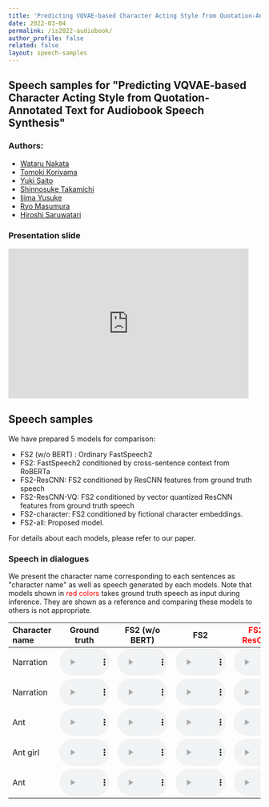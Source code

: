 ```yaml
---
title: 'Predicting VQVAE-based Character Acting Style from Quotation-Annotated Text for Audiobook Speech Synthesis'
date: 2022-03-04
permalink: /is2022-audiobook/
author_profile: false
related: false
layout: speech-samples
---
```



## Speech samples for "Predicting VQVAE-based Character Acting Style from Quotation-Annotated Text for Audiobook Speech Synthesis"

### Authors:
* [Wataru Nakata](https://wataru-nakata.github.io)
* [Tomoki Koriyama](https://hyama5.github.io/index-j.html)
* [Yuki Saito](http://sython.org/)
* [Shinnosuke Takamichi](https://sites.google.com/site/shinnosuketakamichi/home)
* [Ijima Yusuke](https://sites.google.com/view/yskijm/profile)
* [Ryo Masumura](https://sites.google.com/site/ryomasumuraweb/home)
* [Hiroshi Saruwatari](https://researchmap.jp/read0102891)

### Presentation slide
<iframe src="https://docs.google.com/presentation/d/e/2PACX-1vSRpzMgpchE9EPuoYxL73v99LJK0dFlaDLHRQJW4OrNAuvhl7oSJ_C8u9CRZ5TmcJtL7uc29XqJIZEn/embed?start=false&loop=false&delayms=3000" frameborder="0" width="480" height="299" allowfullscreen="true" mozallowfullscreen="true" webkitallowfullscreen="true"></iframe>

## Speech samples
We have prepared 5 models for comparison:
* FS2 (w/o BERT) : Ordinary FastSpeech2 
* FS2: FastSpeech2 conditioned by cross-sentence context from RoBERTa
* FS2-ResCNN: FS2 conditioned by ResCNN features from ground truth speech
* FS2-ResCNN-VQ: FS2 conditioned by vector quantized ResCNN features from ground truth speech
* FS2-character: FS2 conditioned by fictional character embeddings.
* FS2-all: Proposed model.

For details about each models, please refer to our paper.
### Speech in dialogues 
We present the character name corresponding to each sentences as "character name" as well as speech generated by each models.
Note that models shown in <span style="color: red">red colors</span> takes ground truth speech as input during inference. They are shown as a reference and comparing these models to others is not appropriate.

| Character name | Ground truth | FS2 (w/o BERT) | FS2 | <span style="color: red"> FS2-ResCNN </span>| <span style="color: red">FS2-ResCNN-VQ </span> | FS2-character | **FS2-all** | 
|:---|:---:|:---:|:---:|:---:|:---:|:---:|:---:|
|Narration| <audio controls preload style='width: 100px;' src='/files/SSW11/gpe/ground_truth/test0.wav'></audio>| <audio controls preload style='width: 100px;' src='/files/is2022/sentence-level/is2022-fs2_0.wav'></audio>| <audio controls preload style='width: 100px;' src='/files/is2022/sentence-level/is2022-bert_0.wav'></audio>| <audio controls preload style='width: 100px;' src='/files/is2022/sentence-level/is2022-rescnn-bert_0.wav'></audio>| <audio controls preload style='width: 100px;' src='/files/is2022/sentence-level/is2022-rescnn-vq-bert_0.wav'></audio>| <audio controls preload style='width: 100px;' src='/files/is2022/sentence-level/is2022-input-character_0.wav'></audio>| <audio controls preload style='width: 100px;' src='/files/is2022/sentence-level/is2022-all-attention_0.wav'></audio>|
|Narration| <audio style='width: 100px;' controls preload src='/files/SSW11/gpe/ground_truth/test1.wav'></audio>| <audio style='width: 100px;' controls preload src='/files/is2022/sentence-level/is2022-fs2_1.wav'></audio>| <audio style='width: 100px;' controls preload src='/files/is2022/sentence-level/is2022-bert_1.wav'></audio>| <audio style='width: 100px;' controls preload src='/files/is2022/sentence-level/is2022-rescnn-bert_1.wav'></audio>| <audio style='width: 100px;' controls preload src='/files/is2022/sentence-level/is2022-rescnn-vq-bert_1.wav'></audio>| <audio controls preload style='width: 100px;' src='/files/is2022/sentence-level/is2022-input-character_1.wav'></audio>| <audio style='width: 100px;' controls preload src='/files/is2022/sentence-level/is2022-all-attention_1.wav'></audio>| 
|Ant| <audio style='width: 100px;' controls preload src='/files/SSW11/gpe/ground_truth/test2.wav'></audio>| <audio style='width: 100px;' controls preload src='/files/is2022/sentence-level/is2022-fs2_2.wav'></audio>| <audio style='width: 100px;' controls preload src='/files/is2022/sentence-level/is2022-bert_2.wav'></audio>| <audio style='width: 100px;' controls preload src='/files/is2022/sentence-level/is2022-rescnn-bert_2.wav'></audio>| <audio style='width: 100px;' controls preload src='/files/is2022/sentence-level/is2022-rescnn-vq-bert_2.wav'></audio>| <audio controls preload style='width: 100px;' src='/files/is2022/sentence-level/is2022-input-character_2.wav'></audio>| <audio style='width: 100px;' controls preload src='/files/is2022/sentence-level/is2022-all-attention_2.wav'></audio>|
|Ant girl| <audio controls preload style='width: 100px;' src='/files/SSW11/gpe/ground_truth/test3.wav'></audio>| <audio controls preload style='width: 100px;' src='/files/is2022/sentence-level/is2022-fs2_3.wav'></audio>| <audio controls preload style='width: 100px;' src='/files/is2022/sentence-level/is2022-bert_3.wav'></audio>| <audio controls preload style='width: 100px;' src='/files/is2022/sentence-level/is2022-rescnn-bert_3.wav'></audio>| <audio controls preload style='width: 100px;' src='/files/is2022/sentence-level/is2022-rescnn-vq-bert_3.wav'></audio>| <audio controls preload style='width: 100px;' src='/files/is2022/sentence-level/is2022-input-character_3.wav'></audio>| <audio controls preload style='width: 100px;' src='/files/is2022/sentence-level/is2022-all-attention_3.wav'></audio>| 
|Ant| <audio controls preload style='width:100px;'  src='/files/SSW11/gpe/ground_truth/test4.wav'></audio>| <audio controls preload style='width:100px;' src='/files/is2022/sentence-level/is2022-fs2_4.wav'></audio>| <audio controls preload style='width:100px;' src='/files/is2022/sentence-level/is2022-bert_4.wav'></audio>| <audio controls preload style='width:100px;' src='/files/is2022/sentence-level/is2022-rescnn-bert_4.wav'></audio>| <audio controls preload style='width:100px;' src='/files/is2022/sentence-level/is2022-rescnn-vq-bert_4.wav'></audio>| <audio controls preload style='width: 100px;' src='/files/is2022/sentence-level/is2022-input-character_4.wav'></audio>| <audio controls preload style='width: 100px;' src='/files/is2022/sentence-level/is2022-all-attention_4.wav'></audio>|


<!-- ### Speech samples by character

For these samples, we have grouped the samples by character name.

| Ant |  Ant girl | Frog |
|:---:|:---:|:---:|
| <audio style="width: 100px;" src='/files/sp-vqvae/proposed/n_arikun_1094_arikun_chapt000_parag000_style000_000_JKAC_0.wav' controls preload></audio> | <audio style="width: 100px;" src='/files/sp-vqvae/proposed/n_arikun_1094_arikun_chapt000_parag000_style000_000_JKAC_20.wav' controls preload></audio> | <audio style="width: 100px;" src='/files/sp-vqvae/proposed/n_arikun_1094_arikun_chapt000_parag000_style000_000_JKAC_47.wav' controls preload></audio> |  -->